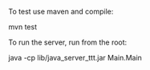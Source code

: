 To test use maven and compile:

mvn test

To run the server, run from the root:

java -cp lib/java_server_ttt.jar Main.Main
